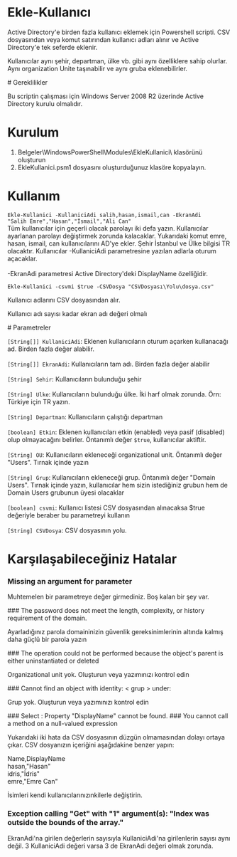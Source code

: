 # Ekle-Kullanıcı
<p>
Active Directory'e birden fazla kullanıcı eklemek için Powershell scripti. CSV dosyasından veya komut satırından kullanıcı adları alınır ve Active Directory'e tek seferde eklenir. 
</p>
<p>Kullanıcılar aynı şehir, departman, ülke vb. gibi aynı özelliklere sahip olurlar. Aynı organization Unite taşınabilir ve aynı gruba eklenebilirler.</p>
# Gereklilikler
<p>Bu scriptin çalışması için  Windows Server 2008 R2 üzerinde Active Directory kurulu olmalıdır.</p>

# Kurulum
1. Belgeler\WindowsPowerShell\Modules\EkleKullanici\ klasörünü oluşturun
2. EkleKullanici.psm1 dosyasını oluşturduğunuz klasöre kopyalayın.

# Kullanım
<code>Ekle-Kullanici -KullaniciAdi salih,hasan,ismail,can -EkranAdi "Salih Emre","Hasan","İsmail","Ali Can"</code><br>
Tüm kullanıcılar için geçerli olacak parolayı iki defa yazın. Kullanıcılar ayarlanan parolayı değiştirmek zorunda kalacaklar.
Yukarıdaki komut emre, hasan, ismail, can kullanıcılarını AD'ye ekler. Şehir İstanbul ve Ülke bilgisi TR olacaktır. Kullanıcılar -KullaniciAdi parametresine yazılan adlarla oturum açacaklar. <br><br>
-EkranAdi parametresi Active Directory'deki DisplayName özelliğidir.
<p><code>Ekle-Kullanici -csvmi $true -CSVDosya "CSVDosyası\Yolu\dosya.csv"</code></p>
<p>Kullanıcı adlarını CSV dosyasından alır.</p>

<p>Kullanıcı adı sayısı kadar ekran adı değeri olmalı</p>
# Parametreler
<p>
<code>[String[]] KullaniciAdi</code>: Eklenen kullanıcıların oturum açarken kullanacağı ad. Birden fazla değer alabilir.<br><br>
<code>[String[]] EkranAdi</code>: Kullanıcıların tam adı. Birden fazla değer alabilir<br><br>
<code>[String] Sehir</code>: Kullanıcıların bulunduğu şehir<br><br>
<code>[String] Ulke</code>: Kullanıcıların bulunduğu ülke. İki harf olmak zorunda. Örn: Türkiye için TR yazın.<br><br>
<code>[String] Departman</code>: Kullanıcıların çalıştığı departman<br><br>
<code>[boolean] Etkin</code>: Eklenen kullanıcıları etkin (enabled) veya pasif (disabled) olup olmayacağını belirler. Öntanımlı değer <code>$true</code>, kullanıcılar aktiftir.<br><br>
<code>[String] OU</code>: Kullanıcıların ekleneceği organizational unit. Öntanımlı değer "Users". Tırnak içinde yazın<br><br>
<code>[String] Grup</code>: Kullanıcıların ekleneceği grup. Öntanımlı değer "Domain Users". Tırnak içinde yazın, kullanıcılar hem sizin istediğiniz grubun hem de Domain Users grubunun üyesi olacaklar<br><br>
<code>[boolean] csvmi</code>: Kullanıcı listesi CSV dosyasından alınacaksa $true değeriyle beraber bu parametreyi kullanın<br><br>
<code>[String] CSVDosya</code>: CSV dosyasının yolu.
</p>

# Karşılaşabileceğiniz Hatalar
### Missing an argument for parameter 
<p>Muhtemelen bir parametreye değer girmediniz. Boş kalan bir şey var.</p>
### The password does not meet the length, complexity, or history requirement of the domain.
<p>Ayarladığınız parola domaininizin güvenlik gereksinimlerinin altında kalmış daha güçlü bir parola yazın</p>
### The operation could not be performed because the object's parent is either uninstantiated or deleted
<p>Organizational unit yok. Oluşturun veya yazımınızı kontrol edin</p>
### Cannot find an object with identity: < grup > under:
<p>Grup yok. Oluşturun veya yazımınızı kontrol edin</p>
### Select : Property "DisplayName" cannot be found.
### You cannot call a method on a null-valued expression
<p>Yukarıdaki iki hata da CSV dosyasının düzgün olmamasından dolayı ortaya çıkar. CSV dosyanızın içeriğini aşağıdakine benzer yapın:

Name,DisplayName<br>
hasan,"Hasan"<br>
idris,"İdris"<br>
emre,"Emre Can"

İsimleri kendi kullanıcılarınızınkilerle değiştirin.
### Exception calling "Get" with "1" argument(s): "Index was outside the bounds of the array."
EkranAdi'na girilen değerlerin sayısıyla KullaniciAdi'na girilenlerin sayısı aynı değil. 3 KullaniciAdi değeri varsa 3 de EkranAdi değeri olmak zorunda.
